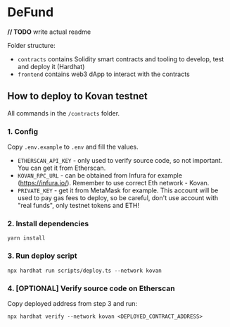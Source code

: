 # DeFund

**// TODO** write actual readme

Folder structure:
- `contracts` contains Solidity smart contracts and tooling to develop, test and deploy it (Hardhat)
- `frontend` contains web3 dApp to interact with the contracts 

## How to deploy to Kovan testnet

All commands in the `/contracts` folder. 

### 1. Config
Copy `.env.example` to `.env` and fill the values.

- `ETHERSCAN_API_KEY` - only used to verify source code, so not important. You can get it from Etherscan.  
- `KOVAN_RPC_URL` - can be obtained from Infura for example (https://infura.io/). Remember to use correct Eth network - Kovan.  
- `PRIVATE_KEY` - get it from MetaMask for example. This account will be used to pay gas fees to deploy, so be careful, don't use account with "real funds", only testnet tokens and ETH!

### 2. Install dependencies

```shell
yarn install
```

### 3. Run deploy script

```shell
npx hardhat run scripts/deploy.ts --network kovan
```

### 4. [OPTIONAL] Verify source code on Etherscan

Copy deployed address from step 3 and run:

```shell
npx hardhat verify --network kovan <DEPLOYED_CONTRACT_ADDRESS>
```
